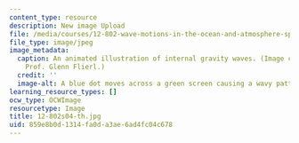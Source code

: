 ```yaml
---
content_type: resource
description: New image Upload
file: /media/courses/12-802-wave-motions-in-the-ocean-and-atmosphere-spring-2004/859e8b0d1314fa0da3ae6ad4fc04c678_12-802s04-th.jpg
file_type: image/jpeg
image_metadata:
  caption: An animated illustration of internal gravity waves. (Image courtesy of
    Prof. Glenn Flierl.)
  credit: ''
  image-alt: A blue dot moves across a green screen causing a wavy pattern.
learning_resource_types: []
ocw_type: OCWImage
resourcetype: Image
title: 12-802s04-th.jpg
uid: 859e8b0d-1314-fa0d-a3ae-6ad4fc04c678
---
```


